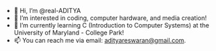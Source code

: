 - 👋 Hi, I’m @real-ADITYA
- 👀 I’m interested in coding, computer hardware, and media creation!
- 🌱 I’m currently learning C (Introduction to Computer Systems) at the University of Maryland - College Park!
- 📫 You can reach me via email: adityareswaran@gmail.com.

<!---
real-ADITYA/real-ADITYA is a ✨ special ✨ repository because its `README.md` (this file) appears on your GitHub profile.
You can click the Preview link to take a look at your changes.
--->
